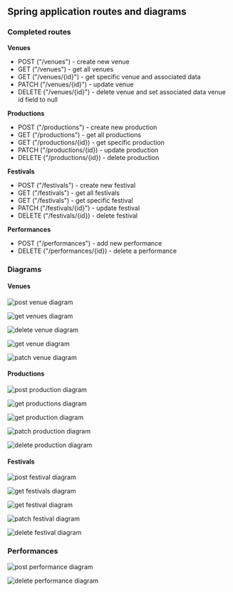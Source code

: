 ## Spring application routes and diagrams

### Completed routes

**Venues**
* POST ("/venues") - create new venue
* GET ("/venues") - get all venues
* GET ("/venues/{id}") - get specific venue and associated data
* PATCH ("/venues/{id}") - update venue
* DELETE ("/venues/{id}") - delete venue and set associated data venue id field to null

**Productions**
* POST ("/productions") - create new production
* GET ("/productions") - get all productions
* GET ("/productions/{id}) - get specific production
* PATCH ("/productions/{id}) - update production
* DELETE ("/productions/{id}) - delete production

**Festivals**
* POST ("/festivals") - create new festival
* GET ("/festivals") - get all festivals
* GET ("/festivals") - get specific festival
* PATCH ("/festivals/{id}") - update festival
* DELETE ("/festivals/{id}) - delete festival

**Performances**
* POST ("/performances") - add new performance
* DELETE ("/performances/{id}) - delete a performance

### Diagrams

#### Venues

![post venue diagram](../images/post-venue-diagram.jpg)

![get venues diagram](../images/get-venues-diagram.jpg)

![delete venue diagram](../images/delete-venue-diagram.jpg)

![get venue diagram](../images/get-venue-diagram.jpg)

![patch venue diagram](../images/patch-venue-diagram.jpg)

#### Productions

![post production diagram](../images/post-production-diagram.jpg)

![get productions diagram](../images/get-productions-diagram.jpg)

![get production diagram](../images/get-production-diagram.jpg)

![patch production diagram](../images/patch-production-diagram.jpg)

![delete production diagram](../images/delete-production-diagram.jpg)

#### Festivals

![post festival diagram](../images/post-festival-diagram.jpg)

![get festivals diagram](../images/get-festivals-diagram.jpg)

![get festival diagram](../images/get-festival-diagram.jpg)

![patch festival diagram](../images/patch-festival-diagram.jpg)

![delete festival diagram](../images/delete-festival-diagram.jpg)

### Performances

![post performance diagram](../images/post-performance-diagram.jpg)

![delete performance diagram](../images/delete-performance-diagram.jpg)
